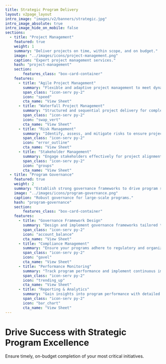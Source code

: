 ```yaml
---
title: Strategic Program Delivery
layout: v2page_layout
intro_image: "images/v2/banners/strategic.jpg"
intro_image_absolute: true
intro_image_hide_on_mobile: false
sections:
  - title: "Project Management"
    featured: true
    weight: 1
    summary: "Deliver projects on time, within scope, and on budget."
    image: "../images/icons/project-management.png"
    caption: "Expert project management services."
    hash: "project-management"
    section:
        features_class: "box-card-container"
    features:
      - title: "Agile Project Management"
        summary: "Flexible and adaptive project management to meet dynamic needs."
        span_class: "icon-serv py-2"
        icon: "speed"
        cta_name: "View Sheet"
      - title: "Waterfall Project Management"
        summary: "Structured and sequential project delivery for complex initiatives."
        span_class: "icon-serv py-2"
        icon: "swap_vert"
        cta_name: "View Sheet"
      - title: "Risk Management"
        summary: "Identify, assess, and mitigate risks to ensure project success."
        span_class: "icon-serv py-2"
        icon: "error_outline"
        cta_name: "View Sheet"
      - title: "Stakeholder Management"
        summary: "Engage stakeholders effectively for project alignment and support."
        span_class: "icon-serv py-2"
        icon: "groups"
        cta_name: "View Sheet"
  - title: "Program Governance"
    featured: true
    weight: 2
    summary: "Establish strong governance frameworks to drive program success."
    image: "../images/icons/program-governance.png"
    caption: "Robust governance for large-scale programs."
    hash: "program-governance"
    section:
        features_class: "box-card-container"
    features:
      - title: "Governance Framework Design"
        summary: "Design and implement governance frameworks tailored to your needs."
        span_class: "icon-serv py-2"
        icon: "account_balance"
        cta_name: "View Sheet"
      - title: "Compliance Management"
        summary: "Ensure your programs adhere to regulatory and organizational standards."
        span_class: "icon-serv py-2"
        icon: "gavel"
        cta_name: "View Sheet"
      - title: "Performance Monitoring"
        summary: "Track program performance and implement continuous improvements."
        span_class: "icon-serv py-2"
        icon: "trending_up"
        cta_name: "View Sheet"
      - title: "Reporting & Analytics"
        summary: "Gain insights into program performance with detailed reporting and analytics."
        span_class: "icon-serv py-2"
        icon: "bar_chart"
        cta_name: "View Sheet"
---
```


# Drive Success with Strategic Program Excellence

Ensure timely, on-budget completion of your most critical initiatives.
